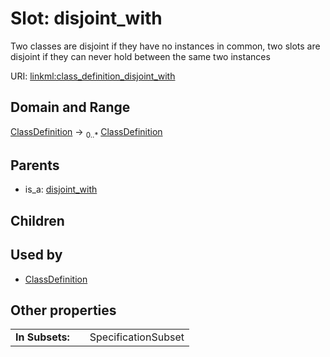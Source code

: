 
# Slot: disjoint_with

Two classes are disjoint if they have no instances in common, two slots are disjoint if they can never hold between the same two instances

URI: [linkml:class_definition_disjoint_with](https://w3id.org/linkml/class_definition_disjoint_with)


## Domain and Range

[ClassDefinition](ClassDefinition.md) &#8594;  <sub>0..\*</sub> [ClassDefinition](ClassDefinition.md)

## Parents

 *  is_a: [disjoint_with](disjoint_with.md)

## Children


## Used by

 * [ClassDefinition](ClassDefinition.md)

## Other properties

|  |  |  |
| --- | --- | --- |
| **In Subsets:** | | SpecificationSubset |